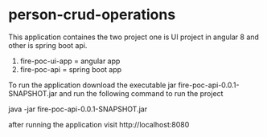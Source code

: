 # person-crud-operations

This application containes the two project one is UI project in angular 8 and other is spring boot api.

1. fire-poc-ui-app = angular app
2. fire-poc-api = spring boot app

To run the application download the executable jar fire-poc-api-0.0.1-SNAPSHOT.jar and run the following command to run the project

java -jar fire-poc-api-0.0.1-SNAPSHOT.jar

after running the application visit http://localhost:8080 
